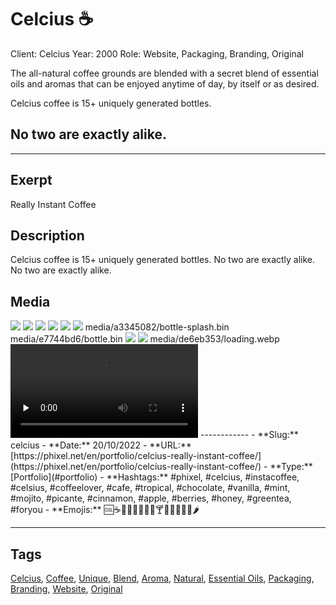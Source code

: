 # Celcius ☕
Client: Celcius
Year: 2000
Role: Website, Packaging, Branding, Original

The all-natural coffee grounds are blended with a secret blend of essential oils and aromas that can be enjoyed anytime of day, by itself or as desired.

Celcius coffee is 15+ uniquely generated bottles.
## No two are exactly alike.
------------
## Exerpt
Really Instant Coffee
## Description
Celcius coffee is 15+ uniquely generated bottles. No two are exactly alike. No two are exactly alike.
## Media
<img src="media/51e8a9e8/celcius-bar-cut.jpg" loading="lazy">
<img src="media/96e90ad5/celcius-bar.jpg" loading="lazy">
<img src="media/fe5ca1ee/celcius-beach.jpg" loading="lazy">
<img src="media/46e6ca5c/celcius-honey.jpg" loading="lazy">
<img src="media/fb299afb/celcius-morning-cut.jpg" loading="lazy">
<img src="media/b55b3780/celcius-morning.jpg" loading="lazy">
	media/a3345082/bottle-splash.bin
	media/e7744bd6/bottle.bin
<img src="media/6f2adee2/all.jpg" loading="lazy">
<img src="media/a4b4d0ba/amaretto.jpg" loading="lazy">
	media/de6eb353/loading.webp
<video control preload="none"><source src="media/7829be52/presentation.mp4" type="video/mp4"></video>
------------
- **Slug:** celcius
- **Date:** 20/10/2022
- **URL:** [https://phixel.net/en/portfolio/celcius-really-instant-coffee/](https://phixel.net/en/portfolio/celcius-really-instant-coffee/)
- **Type:** [Portfolio](#portfolio)
- **Hashtags:** #phixel, #celcius, #instacoffee, #celsius, #coffeelover, #cafe, #tropical, #chocolate, #vanilla, #mint, #mojito, #picante, #cinnamon, #apple, #berries, #honey, #greentea, #foryou
- **Emojis:** 🆒☕🥤🍵🌴🍫🍧🌿🍸🍾🥧🍎🍒🍯🌶️

------------
## Tags
[Celcius](#celcius), [Coffee](#coffee), [Unique](#unique), [Blend](#blend), [Aroma](#aroma), [Natural](#natural), [Essential Oils](#essential-oils), [Packaging](#packaging), [Branding](#branding), [Website](#website), [Original](#original)
